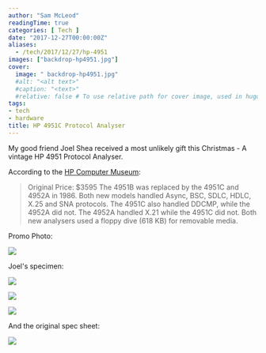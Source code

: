 ```yaml
---
author: "Sam McLeod"
readingTime: true
categories: [ Tech ]
date: "2017-12-27T00:00:00Z"
aliases:
  - /tech/2017/12/27/hp-4951
images: ["backdrop-hp4951.jpg"]
cover:
  image: " backdrop-hp4951.jpg"
  #alt: "<alt text>"
  #caption: "<text>"
  #relative: false # To use relative path for cover image, used in hugo Page-bundles
tags:
- tech
- hardware
title: HP 4951C Protocol Analyser
---
```


My good friend Joel Shea received a most unlikely gift this Christmas - A vintage HP 4951 Protocol Analyser.

According to the [HP Computer Museum](http://www.hpmuseum.net/display_item.php?hw=1123):

> Original Price: $3595
> The 4951B was replaced by the 4951C and 4952A in 1986. Both new models handled Async, BSC, SDLC, HDLC, X.25 and SNA protocols. The 4951C also handled DDCMP, while the 4952A did not. The 4952A handled X.21 while the 4951C did not. Both new analysers used a floppy dive (618 KB) for removable media.

Promo Photo:

![](https://github.com/sammcj/smcleod_files/blob/master/images/hp_4951/4951_1988-PromoPhoto-45.jpg?raw=true)

Joel's specimen:

![](https://github.com/sammcj/smcleod_files/blob/master/images/hp_4951/hp4951-1.jpeg?raw=true)

![](https://github.com/sammcj/smcleod_files/blob/master/images/hp_4951/hp4951-2.jpeg?raw=true)

![](https://github.com/sammcj/smcleod_files/blob/master/images/hp_4951/hp4951-3.jpeg?raw=true)

And the original spec sheet:

![](https://github.com/sammcj/smcleod_files/blob/master/images/hp_4951/4951C-spec.jpeg?raw=true)
